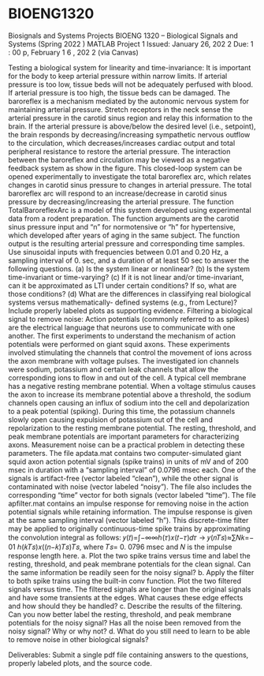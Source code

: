 # BIOENG1320
Biosignals and Systems Projects
BIOENG 1320 – Biological Signals and Systems (Spring 2022 )
MATLAB Project 1
Issued: January 26, 202 2 Due: 1 : 00 p, February 1 6 , 202 2 (via Canvas)

Testing a biological system for linearity and time-invariance: It is important for the body to
keep arterial pressure within narrow limits. If arterial pressure is too low, tissue beds will not
be adequately perfused with blood. If arterial pressure is too high, the tissue beds can be
damaged. The baroreflex is a mechanism mediated by the autonomic nervous system for
maintaining arterial pressure. Stretch receptors in the neck sense the arterial pressure in the
carotid sinus region and relay this information to the brain. If the arterial pressure is
above/below the desired level (i.e., setpoint), the brain responds by decreasing/increasing
sympathetic nervous outflow to the circulation, which decreases/increases cardiac output
and total peripheral resistance to restore the arterial pressure. The interaction between the
baroreflex and circulation may be viewed as a negative feedback system as show in the figure.
This closed-loop system can be opened experimentally to investigate the total baroreflex arc,
which relates changes in carotid sinus pressure to changes in arterial pressure. The total
baroreflex arc will respond to an increase/decrease in carotid sinus pressure by
decreasing/increasing the arterial pressure. The function TotalBaroreflexArc is a model of
this system developed using experimental data from a rodent preparation. The function
arguments are the carotid sinus pressure input and “n” for normotensive or “h” for
hypertensive, which developed after years of aging in the same subject. The function output
is the resulting arterial pressure and corresponding time samples.
Use sinusoidal inputs with frequencies between 0.01 and 0.20 Hz, a sampling interval of 0.
sec, and a duration of at least 50 sec to answer the following questions.
(a) Is the system linear or nonlinear?
(b) Is the system time-invariant or time-varying?
(c) If it is not linear and/or time-invariant, can it be approximated as LTI under certain
conditions? If so, what are those conditions?
(d) What are the differences in classifying real biological systems versus mathematically-
defined systems (e.g., from Lecture)?
Include properly labeled plots as supporting evidence.
Filtering a biological signal to remove noise: Action potentials (commonly referred to as
spikes) are the electrical language that neurons use to communicate with one another. The
first experiments to understand the mechanism of action potentials were performed on giant
squid axons. These experiments involved stimulating the channels that control the
movement of ions across the axon membrane with voltage pulses. The investigated ion
channels were sodium, potassium and certain leak channels that allow the corresponding
ions to flow in and out of the cell.
A typical cell membrane has a negative resting membrane potential. When a voltage stimulus
causes the axon to increase its membrane potential above a threshold, the sodium channels
open causing an influx of sodium into the cell and depolarization to a peak potential (spiking).
During this time, the potassium channels slowly open causing expulsion of potassium out of
the cell and repolarization to the resting membrane potential. The resting, threshold, and
peak membrane potentials are important parameters for characterizing axons.
Measurement noise can be a practical problem in detecting these parameters.
The file apdata.mat contains two computer-simulated giant squid axon action potential
signals (spike trains) in units of mV and of 200 msec in duration with a “sampling interval” of
0.0796 msec each. One of the signals is artifact-free (vector labeled “clean”), while the other
signal is contaminated with noise (vector labeled “noisy”). The file also includes the
corresponding “time” vector for both signals (vector labeled “time”). The file apfilter.mat
contains an impulse response for removing noise in the action potential signals while
retaining information. The impulse response is given at the same sampling interval (vector
labeled “h”). This discrete-time filter may be applied to originally continuous-time spike
trains by approximating the convolution integral as follows:
𝑦(𝑡)=∫−∞∞ℎ(𝜏)𝑥(𝑡−𝜏)𝑑𝜏 → 𝑦(𝑛𝑇𝑠)≈∑𝑁𝑘=− 01 ℎ(𝑘𝑇𝑠)𝑥((𝑛−𝑘)𝑇𝑠)𝑇𝑠,
where 𝑇𝑠= 0. 0796 msec and 𝑁 is the impulse response length here.
a. Plot the two spike trains versus time and label the resting, threshold, and peak membrane
potentials for the clean signal. Can the same information be readily seen for the noisy
signal?
b. Apply the filter to both spike trains using the built-in conv function. Plot the two filtered
signals versus time. The filtered signals are longer than the original signals and have some
transients at the edges. What causes these edge effects and how should they be handled?
c. Describe the results of the filtering. Can you now better label the resting, threshold, and
peak membrane potentials for the noisy signal? Has all the noise been removed from the
noisy signal? Why or why not?
d. What do you still need to learn to be able to remove noise in other biological signals?

Deliverables: Submit a single pdf file containing answers to the questions, properly labeled
plots, and the source code.
